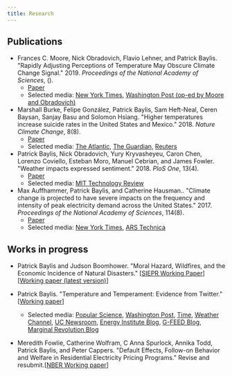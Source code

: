 ```yaml
---
title: Research
---
```


## Publications
<!-- Very difficult to get pandoc-citeproc to do what I want, unfortunately -->
- Frances C. Moore, Nick Obradovich, Flavio Lehner, and Patrick Baylis. "Rapidly Adjusting Perceptions of Temperature May Obscure Climate Change Signal." 2019. *Proceedings of the National Academy of Sciences*, ().
  - [Paper](https://www.pnas.org/content/early/2019/02/15/1816541116)
  - Selected media:  [New York Times](https://www.nytimes.com/2019/02/26/climate/what-is-extreme-weather.html),  [Washington Post (op-ed by Moore and Obradovich)](https://www.washingtonpost.com/weather/2019/02/25/data-are-frogs-dont-boil-we-might/)
- Marshall Burke, Felipe González, Patrick Baylis, Sam Heft-Neal, Ceren Baysan, Sanjay Basu and Solomon Hsiang. "Higher temperatures increase suicide rates in the United States and Mexico." 2018. *Nature Climate Change*, 8(8).
  - [Paper](http://em.rdcu.be/wf/click?upn=lMZy1lernSJ7apc5DgYM8fLeFU9SBVNVGySwNPJsu0A-3D_VU3-2B-2F8HBchm5dOaNevIAhP-2FsrdBAPzAm0rA-2B8dYvjp91uIGUxuZMmROi-2F6Eqk2dEeDOjay71-2FPLqxjXPntLgbnr7aL7PFwk89m5mkkKJA85bJ0q-2FF-2BV3rt1updqnxYlychJR-2BrxZPi0U9wjHq9p4AH3ys-2BYDzrFjajNsbSahaZFujVMoZaQz7eJu4lg-2FHO2m2SU87s2p5kcq4CTTitYYn3fyVEp8qKuhd5rvXuClipbHR5sl7hN-2FbCZbMdzmhS2OxAkqe4SuxwbogpRkFmJGaw-3D-3D)
  - Selected media:  [The Atlantic](https://www.theatlantic.com/science/archive/2018/07/high-temperatures-cause-suicide-rates-to-increase/565826/),  [The Guardian](https://www.theguardian.com/environment/2018/jul/23/rising-temperatures-linked-to-increased-suicide-rates),  [Reuters](https://www.reuters.com/article/us-usa-climatechange-suicide/rising-heat-linked-to-suicide-spikes-in-us-and-mexico-idUSKBN1KD1WR)
- Patrick Baylis, Nick Obradovich, Yury Kryvasheyeu, Caron Chen, Lorenzo Coviello, Esteban Moro, Manuel Cebrian, and James Fowler. "Weather impacts expressed sentiment." 2018. *PloS One*, 13(4).
  - [Paper](http://journals.plos.org/plosone/article?id=10.1371/journal.pone.0195750)
  - Selected media:  [MIT Technology Review](https://www.technologyreview.com/s/608961/billion-tweet-study-proves-we-write-happier-messages-when-the-weather-is-good/)
- Max Auffhammer, Patrick Baylis, and Catherine Hausman.. "Climate change is projected to have severe impacts on the frequency and intensity of peak electricity demand across the United States." 2017. *Proceedings of the National Academy of Sciences*, 114(8).
  - [Paper](http://www.pnas.org/content/114/8/1886.full)
  - Selected media:  [New York Times](https://www.nytimes.com/interactive/2017/06/22/climate/95-degree-day-maps.html),  [ARS Technica](https://arstechnica.com/science/2017/02/us-electric-grid-isnt-ready-to-handle-our-future-climate/)

## Works in progress

- Patrick Baylis and Judson Boomhower. "Moral Hazard, Wildfires, and the Economic Incidence of Natural Disasters." \[[SIEPR Working Paper](https://siepr.stanford.edu/sites/default/files/publications/18-044.pdf)\] \[[Working paper (latest version)](http://www.patrickbaylis.com/pdf/BaylisBoomhower.pdf)\]

- Patrick Baylis. "Temperature and Temperament: Evidence from Twitter." \[[Working paper](http://www.patrickbaylis.com/pdf/Baylis_TT.pdf)\]
  - Selected media:  [Popular Science](https://www.popsci.com/science-confirms-obvious-we-hate-being-hot),  [Washington Post](https://www.washingtonpost.com/news/wonk/wp/2016/01/07/clear-evidence-that-cold-days-are-better-than-hot-ones/?noredirect=on&utm_term=.1338bbea7602),  [Time](http://time.com/4172187/temperature-weather-hot-cold-preferences/),  [Weather Channel](https://weather.com/health/news/weather-makes-us-more-miserable),  [UC Newsroom](https://www.universityofcalifornia.edu/news/what-billion-tweets-tell-us-about-climate-change),  [Energy Institute Blog](https://energyathaas.wordpress.com/2015/12/07/heat-and-happiness/),  [G-FEED Blog](http://www.g-feed.com/2015/12/warming-makes-people-unhappy-evidence.html),  [Marginal Revolution Blog](https://marginalrevolution.com/marginalrevolution/2016/01/do-you-get-grumpy-over-seventy-degrees-fahrenheit.html)
- Meredith Fowlie, Catherine Wolfram, C Anna Spurlock, Annika Todd, Patrick Baylis, and Peter Cappers. "Default Effects, Follow-on Behavior and Welfare in Residential Electricity Pricing Programs." Revise and resubmit.\[[NBER Working paper](http://conference.nber.org/confer/2015/SI2015/EEE/Cappers_Fowlie_Spurlock_Todd_Wolfram_Baylis.pdf)\]

